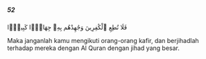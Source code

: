 ##### 52

<span class="ayah">فَلَا تُطِعِ ٱلْكَٰفِرِينَ وَجَٰهِدْهُم بِهِۦ جِهَادًۭا كَبِيرًۭا</span>

<span class="ayah_translation">Maka janganlah kamu mengikuti orang-orang kafir, dan berjihadlah terhadap mereka dengan Al Quran dengan jihad yang besar.</span>

